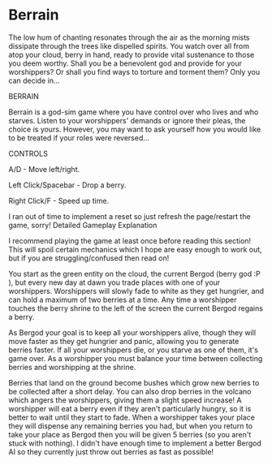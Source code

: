 # Berrain

The low hum of chanting resonates through the air as the morning mists dissipate through the trees like dispelled spirits. You watch over all from atop your cloud, berry in hand, ready to provide vital sustenance to those you deem worthy. Shall you be a benevolent god and provide for your worshippers? Or shall you find ways to torture and torment them? Only you can decide in...

BERRAIN

Berrain is a god-sim game where you have control over who lives and who starves. Listen to your worshippers' demands or ignore their pleas, the choice is yours. However, you may want to ask yourself how you would like to be treated if your roles were reversed...

​CONTROLS

A/D - Move left/right.

Left Click/Spacebar - Drop a berry.

Right Click/F - Speed up time.

I ran out of time to implement a reset so just refresh the page/restart the game, sorry!
Detailed Gameplay Explanation

I recommend playing the game at least once before reading this section! This will spoil certain mechanics which I hope are easy enough to work out, but if you are struggling/confused then read on!

You start as the green entity on the cloud, the current Bergod (berry god :P ), but every new day at dawn you trade places with one of your worshippers. Worshippers will slowly fade to white as they get hungrier, and can hold a maximum of two berries at a time. Any time a worshipper touches the berry shrine to the left of the screen the current Bergod regains a berry. 

As Bergod your goal is to keep all your worshippers alive, though they will move faster as they get hungrier and panic, allowing you to generate berries faster. If all your worshippers die, or you starve as one of them, it's game over. As a worshipper you must balance your time between collecting berries and worshipping at the shrine.

Berries that land on the ground become bushes which grow new berries to be collected after a short delay. You can also drop berries in the volcano which angers the worshippers, giving them a slight speed increase! A worshipper will eat a berry even if they aren't particularly hungry, so it is better to wait until they start to fade.
When a worshipper takes your place they will dispense any remaining berries you had, but when you return to take your place as Bergod then you will be given 5 berries (so you aren't stuck with nothing). I didn't have enough time to implement a better Bergod AI so they currently just throw out berries as fast as possible!